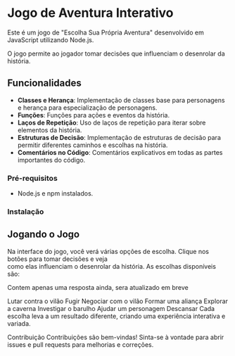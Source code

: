 <h1>Jogo de Aventura Interativo</h1>

<p>Este é um jogo de "Escolha Sua Própria Aventura" desenvolvido em JavaScript utilizando Node.js.</p>
<p>O jogo permite ao jogador tomar decisões que influenciam o desenrolar da história.</p>

<h2>Funcionalidades</h2>

- **Classes e Herança**: Implementação de classes base para personagens e herança para especialização de personagens.
- **Funções**: Funções para ações e eventos da história.
- **Laços de Repetição**: Uso de laços de repetição para iterar sobre elementos da história.
- **Estruturas de Decisão**: Implementação de estruturas de decisão para permitir diferentes caminhos e escolhas na história.
- **Comentários no Código**: Comentários explicativos em todas as partes importantes do código.

### Pré-requisitos

- Node.js e npm instalados.

### Instalação


<h2>Jogando o Jogo</h2>
Na interface do jogo, você verá várias opções de escolha. Clique nos botões para tomar decisões e veja<br>
como elas influenciam o desenrolar da história. As escolhas disponíveis são:
</p>Contem apenas uma resposta ainda, sera atualizado em breve</p>

Lutar contra o vilão
Fugir
Negociar com o vilão
Formar uma aliança
Explorar a caverna
Investigar o barulho
Ajudar um personagem
Descansar
Cada escolha leva a um resultado diferente, criando uma experiência interativa e variada.

Contribuição
Contribuições são bem-vindas! Sinta-se à vontade para abrir issues e pull requests para melhorias e correções.